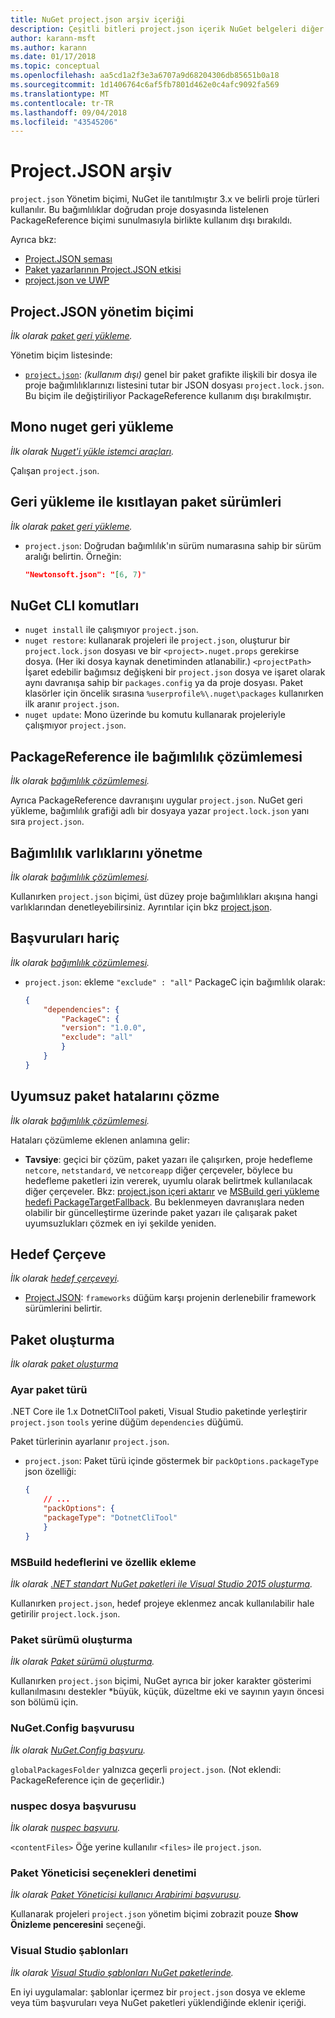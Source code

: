 ```yaml
---
title: NuGet project.json arşiv içeriği
description: Çeşitli bitleri project.json içerik NuGet belgeleri diğer alanlarından kaldırıldı.
author: karann-msft
ms.author: karann
ms.date: 01/17/2018
ms.topic: conceptual
ms.openlocfilehash: aa5cd1a2f3e3a6707a9d68204306db85651b0a18
ms.sourcegitcommit: 1d1406764c6af5fb7801d462e0c4afc9092fa569
ms.translationtype: MT
ms.contentlocale: tr-TR
ms.lasthandoff: 09/04/2018
ms.locfileid: "43545206"
---
```

# <a name="projectjson-archive"></a>Project.JSON arşiv

`project.json` Yönetim biçimi, NuGet ile tanıtılmıştır 3.x ve belirli proje türleri kullanılır. Bu bağımlılıklar doğrudan proje dosyasında listelenen PackageReference biçimi sunulmasıyla birlikte kullanım dışı bırakıldı.

Ayrıca bkz:

- [Project.JSON şeması](project-json.md)
- [Paket yazarlarının Project.JSON etkisi](project-json-impact.md)
- [project.json ve UWP](project-json-and-uwp.md)

## <a name="projectjson-management-format"></a>Project.JSON yönetim biçimi

*İlk olarak [paket geri yükleme](../what-is-nuget.md).*

Yönetim biçim listesinde:

- [`project.json`](project-json.md): *(kullanım dışı)* genel bir paket grafikte ilişkili bir dosya ile proje bağımlılıklarınızı listesini tutar bir JSON dosyası `project.lock.json`. Bu biçim ile değiştiriliyor PackageReference kullanım dışı bırakılmıştır.

## <a name="nuget-restore-on-mono"></a>Mono nuget geri yükleme

*İlk olarak [Nuget'i yükle istemci araçları](../install-nuget-client-tools.md).*

Çalışan `project.json`.

## <a name="constraining-package-versions-with-restore"></a>Geri yükleme ile kısıtlayan paket sürümleri

*İlk olarak [paket geri yükleme](../consume-packages/package-restore.md#constraining-package-versions-with-restore).*

- `project.json`: Doğrudan bağımlılık'ın sürüm numarasına sahip bir sürüm aralığı belirtin. Örneğin:

    ```json
    "Newtonsoft.json": "[6, 7)"
    ```

## <a name="nuget-cli-commands"></a>NuGet CLI komutları

- `nuget install` ile çalışmıyor `project.json`.
- `nuget restore`: kullanarak projeleri ile `project.json`, oluşturur bir `project.lock.json` dosyası ve bir `<project>.nuget.props` gerekirse dosya. (Her iki dosya kaynak denetiminden atlanabilir.) `<projectPath>` İşaret edebilir bağımsız değişkeni bir `project.json` dosya ve işaret olarak aynı davranışa sahip bir `packages.config` ya da proje dosyası. Paket klasörler için öncelik sırasına `%userprofile%\.nuget\packages` kullanırken ilk aranır `project.json`.
- `nuget update`: Mono üzerinde bu komutu kullanarak projeleriyle çalışmıyor `project.json`.

## <a name="dependency-resolution-with-packagereference"></a>PackageReference ile bağımlılık çözümlemesi

*İlk olarak [bağımlılık çözümlemesi](../consume-packages/dependency-resolution.md#dependency-resolution-with-packagereference).*

Ayrıca PackageReference davranışını uygular `project.json`. NuGet geri yükleme, bağımlılık grafiği adlı bir dosyaya yazar `project.lock.json` yanı sıra `project.json`.

## <a name="managing-dependency-assets"></a>Bağımlılık varlıklarını yönetme

*İlk olarak [bağımlılık çözümlemesi](../consume-packages/dependency-resolution.md#managing-dependency-assets).*

Kullanırken `project.json` biçimi, üst düzey proje bağımlılıkları akışına hangi varlıklarından denetleyebilirsiniz. Ayrıntılar için bkz [project.json](project-json.md).

## <a name="excluding-references"></a>Başvuruları hariç

*İlk olarak [bağımlılık çözümlemesi](../consume-packages/dependency-resolution.md#excluding-references).*

- `project.json`: ekleme `"exclude" : "all"` PackageC için bağımlılık olarak:

    ```json
    {
        "dependencies": {
            "PackageC": {
            "version": "1.0.0",
            "exclude": "all"
            }
        }
    }
    ```

## <a name="resolving-incompatible-package-errors"></a>Uyumsuz paket hatalarını çözme

*İlk olarak [bağımlılık çözümlemesi](../consume-packages/dependency-resolution.md#resolving-incompatible-package-errors).*

Hataları çözümleme eklenen anlamına gelir:

- **Tavsiye**: geçici bir çözüm, paket yazarı ile çalışırken, proje hedefleme `netcore`, `netstandard`, ve `netcoreapp` diğer çerçeveler, böylece bu hedefleme paketleri izin vererek, uyumlu olarak belirtmek kullanılacak diğer çerçeveler. Bkz: [project.json içeri aktarır](project-json.md#imports) ve [MSBuild geri yükleme hedefi PackageTargetFallback](../reference/msbuild-targets.md#packagetargetfallback). Bu beklenmeyen davranışlara neden olabilir bir güncelleştirme üzerinde paket yazarı ile çalışarak paket uyumsuzlukları çözmek en iyi şekilde yeniden.

## <a name="target-frameworks"></a>Hedef Çerçeve

*İlk olarak [hedef çerçeveyi](../reference/target-frameworks.md).*

- [Project.JSON](project-json.md): `frameworks` düğüm karşı projenin derlenebilir framework sürümlerini belirtir.

## <a name="creating-a-package"></a>Paket oluşturma

*İlk olarak [paket oluşturma](../create-packages/creating-a-package.md)*

### <a name="setting-a-package-type"></a>Ayar paket türü

.NET Core ile 1.x DotnetCliTool paketi, Visual Studio paketinde yerleştirir `project.json` `tools` yerine düğüm `dependencies` düğümü.

Paket türlerinin ayarlanır `project.json`.

- `project.json`: Paket türü içinde göstermek bir `packOptions.packageType` json özelliği:

    ```json
    {
        // ...
        "packOptions": {
        "packageType": "DotnetCliTool"
        }
    }
    ```

### <a name="adding-targets-and-props-for-msbuild"></a>MSBuild hedeflerini ve özellik ekleme

*İlk olarak [.NET standart NuGet paketleri ile Visual Studio 2015 oluşturma](../guides/create-net-standard-packages-vs2015.md).*

Kullanırken `project.json`, hedef projeye eklenmez ancak kullanılabilir hale getirilir `project.lock.json`.

### <a name="package-versioning"></a>Paket sürümü oluşturma

*İlk olarak [Paket sürümü oluşturma](../reference/package-versioning.md).*

Kullanırken `project.json` biçimi, NuGet ayrıca bir joker karakter gösterimi kullanılmasını destekler \*büyük, küçük, düzeltme eki ve sayının yayın öncesi son bölümü için.

### <a name="nugetconfig-reference"></a>NuGet.Config başvurusu

*İlk olarak [NuGet.Config başvuru](../reference/nuget-config-file.md).*

`globalPackagesFolder` yalnızca geçerli `project.json`. (Not eklendi: PackageReference için de geçerlidir.)

### <a name="nuspec-file-reference"></a>nuspec dosya başvurusu

*İlk olarak [nuspec başvuru](../reference/nuspec.md).*

`<contentFiles>` Öğe yerine kullanılır `<files>` ile `project.json`.

### <a name="package-manager-options-control"></a>Paket Yöneticisi seçenekleri denetimi

*İlk olarak [Paket Yöneticisi kullanıcı Arabirimi başvurusu](../tools/package-manager-ui.md).*

Kullanarak projeleri `project.json` yönetim biçimi zobrazit pouze **Show Önizleme penceresini** seçeneği.

### <a name="visual-studio-templates"></a>Visual Studio şablonları

*İlk olarak [Visual Studio şablonları NuGet paketlerinde](../visual-studio-extensibility/visual-studio-templates.md).*

En iyi uygulamalar: şablonlar içermez bir `project.json` dosya ve ekleme veya tüm başvuruları veya NuGet paketleri yüklendiğinde eklenir içeriği.